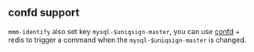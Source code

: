 
## confd support

`mmm-identify` also set key `mysql-$uniqsign-master`, you can use [confd](https://github.com/kelseyhightower/confd) + redis
to trigger a command when the `mysql-$uniqsign-master` is changed.
